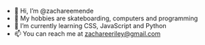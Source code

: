 - 👋 Hi, I’m @zachareemende
- 👀 My hobbies are skateboarding, computers and programming
- 🌱 I’m currently learning CSS, JavaScript and Python
- 📫 You can reach me at zachareeriley@gmail.com

<!---
zachareemende/zachareemende is a ✨ special ✨ repository because its `README.md` (this file) appears on your GitHub profile.
You can click the Preview link to take a look at your changes.
--->
